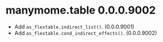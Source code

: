 # manymome.table 0.0.0.9002

- Add `as_flextable.indirect_list()`. (0.0.0.9001)
- Add `as_flextable.cond_indirect_effects()`. (0.0.0.9002)
